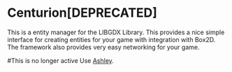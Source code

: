Centurion[DEPRECATED]
=========

This is a entity manager for the LIBGDX Library. This provides a nice simple interface for creating entities for your game with integration with Box2D. The framework also provides very easy networking for your game.

#This is no longer active
Use [Ashley](https://github.com/libgdx/ashley).
